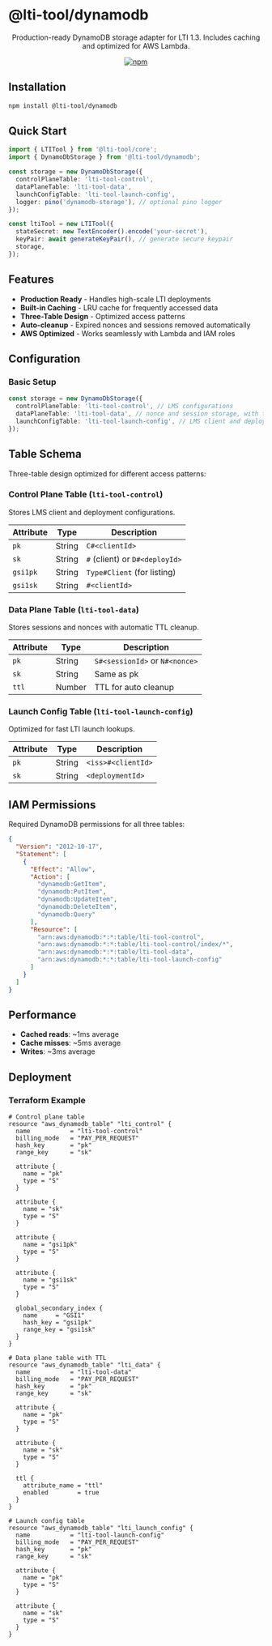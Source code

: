 # @lti-tool/dynamodb

<p align="center">Production-ready DynamoDB storage adapter for LTI 1.3. Includes caching and optimized for AWS Lambda.</p>

<p align="center">
  <a href="https://www.npmjs.com/package/@lti-tool/dynamodb"><img alt="npm" src="https://img.shields.io/npm/v/%40lti-tool%2Fdynamodb" /></a>
</p>

## Installation

```bash
npm install @lti-tool/dynamodb
```

## Quick Start

```typescript
import { LTITool } from '@lti-tool/core';
import { DynamoDbStorage } from '@lti-tool/dynamodb';

const storage = new DynamoDbStorage({
  controlPlaneTable: 'lti-tool-control',
  dataPlaneTable: 'lti-tool-data',
  launchConfigTable: 'lti-tool-launch-config',
  logger: pino('dynamodb-storage'), // optional pino logger
});

const ltiTool = new LTITool({
  stateSecret: new TextEncoder().encode('your-secret'),
  keyPair: await generateKeyPair(), // generate secure keypair
  storage,
});
```

## Features

- **Production Ready** - Handles high-scale LTI deployments
- **Built-in Caching** - LRU cache for frequently accessed data
- **Three-Table Design** - Optimized access patterns
- **Auto-cleanup** - Expired nonces and sessions removed automatically
- **AWS Optimized** - Works seamlessly with Lambda and IAM roles

## Configuration

### Basic Setup

```typescript
const storage = new DynamoDbStorage({
  controlPlaneTable: 'lti-tool-control', // LMS configurations
  dataPlaneTable: 'lti-tool-data', // nonce and session storage, with ttl
  launchConfigTable: 'lti-tool-launch-config', // LMS client and deployment lookup for optimized critical launch path performance
});
```

## Table Schema

Three-table design optimized for different access patterns:

### Control Plane Table (`lti-tool-control`)

Stores LMS client and deployment configurations.

| Attribute | Type   | Description                    |
| --------- | ------ | ------------------------------ |
| `pk`      | String | `C#<clientId>`                 |
| `sk`      | String | `#` (client) or `D#<deployId>` |
| `gsi1pk`  | String | `Type#Client` (for listing)    |
| `gsi1sk`  | String | `#<clientId>`                  |

### Data Plane Table (`lti-tool-data`)

Stores sessions and nonces with automatic TTL cleanup.

| Attribute | Type   | Description                    |
| --------- | ------ | ------------------------------ |
| `pk`      | String | `S#<sessionId>` or `N#<nonce>` |
| `sk`      | String | Same as pk                     |
| `ttl`     | Number | TTL for auto cleanup           |

### Launch Config Table (`lti-tool-launch-config`)

Optimized for fast LTI launch lookups.

| Attribute | Type   | Description        |
| --------- | ------ | ------------------ |
| `pk`      | String | `<iss>#<clientId>` |
| `sk`      | String | `<deploymentId>`   |

## IAM Permissions

Required DynamoDB permissions for all three tables:

```json
{
  "Version": "2012-10-17",
  "Statement": [
    {
      "Effect": "Allow",
      "Action": [
        "dynamodb:GetItem",
        "dynamodb:PutItem",
        "dynamodb:UpdateItem",
        "dynamodb:DeleteItem",
        "dynamodb:Query"
      ],
      "Resource": [
        "arn:aws:dynamodb:*:*:table/lti-tool-control",
        "arn:aws:dynamodb:*:*:table/lti-tool-control/index/*",
        "arn:aws:dynamodb:*:*:table/lti-tool-data",
        "arn:aws:dynamodb:*:*:table/lti-tool-launch-config"
      ]
    }
  ]
}
```

## Performance

- **Cached reads**: ~1ms average
- **Cache misses**: ~5ms average
- **Writes**: ~3ms average

## Deployment

### Terraform Example

```hcl
# Control plane table
resource "aws_dynamodb_table" "lti_control" {
  name           = "lti-tool-control"
  billing_mode   = "PAY_PER_REQUEST"
  hash_key       = "pk"
  range_key      = "sk"

  attribute {
    name = "pk"
    type = "S"
  }

  attribute {
    name = "sk"
    type = "S"
  }

  attribute {
    name = "gsi1pk"
    type = "S"
  }

  attribute {
    name = "gsi1sk"
    type = "S"
  }

  global_secondary_index {
    name     = "GSI1"
    hash_key = "gsi1pk"
    range_key = "gsi1sk"
  }
}

# Data plane table with TTL
resource "aws_dynamodb_table" "lti_data" {
  name           = "lti-tool-data"
  billing_mode   = "PAY_PER_REQUEST"
  hash_key       = "pk"
  range_key      = "sk"

  attribute {
    name = "pk"
    type = "S"
  }

  attribute {
    name = "sk"
    type = "S"
  }

  ttl {
    attribute_name = "ttl"
    enabled        = true
  }
}

# Launch config table
resource "aws_dynamodb_table" "lti_launch_config" {
  name           = "lti-tool-launch-config"
  billing_mode   = "PAY_PER_REQUEST"
  hash_key       = "pk"
  range_key      = "sk"

  attribute {
    name = "pk"
    type = "S"
  }

  attribute {
    name = "sk"
    type = "S"
  }
}
```
